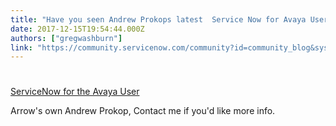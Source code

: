 ```yaml
---
title: "Have you seen Andrew Prokops latest  Service Now for Avaya User"
date: 2017-12-15T19:54:44.000Z
authors: ["gregwashburn"]
link: "https://community.servicenow.com/community?id=community_blog&sys_id=b5fd262ddbd0dbc01dcaf3231f961927"
---
```

<h1> </h1><div class="jive-blog-post-message"><p><a title="" _jive_internal="true" data-containerid="1020" data-containertype="37" data-objectid="7532" data-objecttype="38" href="/community?id=community_blog&sys_id=a23deae5dbd0dbc01dcaf3231f961991">ServiceNow for the Avaya User</a> </p><p></p><p>Arrow's own Andrew Prokop, Contact me if you'd like more info.</p><p></p></div>